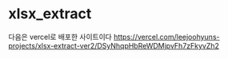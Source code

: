 # xlsx_extract

다음은 vercel로 배포한 사이트이다
https://vercel.com/leejoohyuns-projects/xlsx-extract-ver2/DSyNhqpHbReWDMjpvFh7zFkyvZh2
